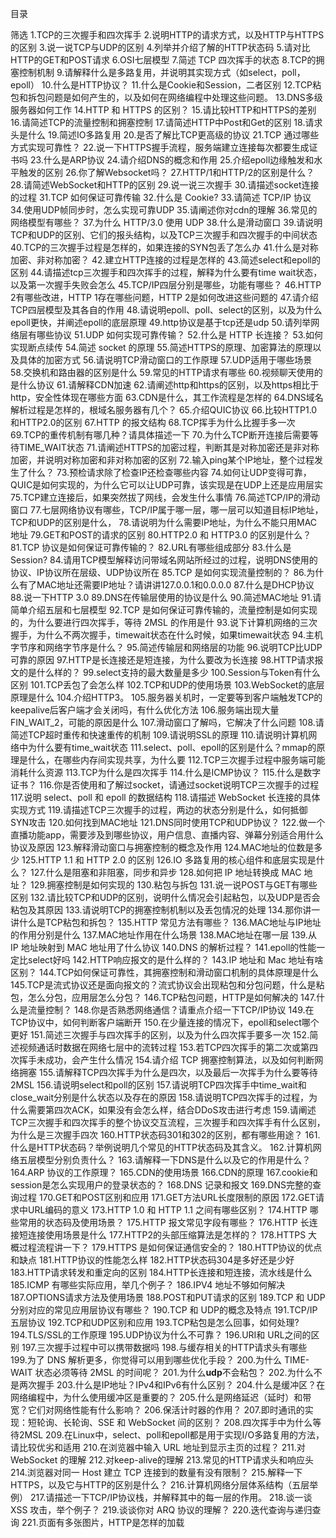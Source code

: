 
目录

筛选
1.TCP的三次握手和四次挥手
2.说明HTTP的请求方式，以及HTTP与HTTPS的区别
3.说一说TCP与UDP的区别
4.列举并介绍了解的HTTP状态码
5.请对比HTTP的GET和POST请求
6.OSI七层模型
7.简述 TCP 四次挥手的状态
8.TCP的拥塞控制机制
9.请解释什么是多路复用，并说明其实现方式（如select，poll，epoll）
10.什么是HTTP协议？
11.什么是Cookie和Session，二者区别
12.TCP粘包和拆包问题是如何产生的，以及如何在网络编程中处理这些问题。
13.DNS多级服务器如何工作
14.HTTP 和 HTTPS 的区别？
15.请比较HTTP和HTTPS的差别
16.请简述TCP的流量控制和拥塞控制
17.请简述HTTP中Post和Get的区别
18.请求头是什么
19.简述IO多路复用
20.是否了解比TCP更高级的协议
21.TCP 通过哪些方式实现可靠性？
22.说一下HTTPS握手流程，服务端建立连接每次都要生成证书吗
23.什么是ARP协议
24.请介绍DNS的概念和作用
25.介绍epoll边缘触发和水平触发的区别
26.你了解Websocket吗？
27.HTTP/1和HTTP/2的区别是什么？
28.请简述WebSocket和HTTP的区别
29.说一说三次握手
30.请描述socket连接的过程
31.TCP 如何保证可靠传输
32.什么是 Cookie?
33.请简述 TCP/IP 协议
34.使用UDP帧同步时，怎么实现可靠UDP
35.请阐述你对cdn的理解
36.常见的网络模型有哪些？
37.为什么 HTTP/3.0 使用 UDP
38.什么是滑动窗口
39.请说明TCP和UDP的区别、它们的报头结构，以及TCP三次握手和四次握手的中间状态
40.TCP的三次握手过程是怎样的，如果连接的SYN包丢了怎么办
41.什么是对称加密、非对称加密？
42.建立HTTP连接的过程是怎样的
43.简述select和epoll的区别
44.请描述tcp三次握手和四次挥手的过程，解释为什么要有time wait状态，以及第一次握手失败会怎么
45.TCP/IP四层分别是哪些，功能有哪些？
46.HTTP 2有哪些改进，HTTP 1存在哪些问题，HTTP 2是如何改进这些问题的
47.请介绍TCP四层模型及其各自的作用
48.请说明epoll、poll、select的区别，以及为什么epoll更快，并阐述epoll的底层原理
49.http协议是基于tcp还是udp
50.请列举网络层有哪些协议
51.UDP 如何实现可靠传输？
52.什么是 HTTP 长连接？
53.如何实现断点续传
54.简述 socket 的原理
55.简述HTTPS的原理、加密算法的原理以及具体的加密方式
56.请说明TCP滑动窗口的工作原理
57.UDP适用于哪些场景
58.交换机和路由器的区别是什么
59.常见的HTTP请求有哪些
60.视频聊天使用的是什么协议
61.请解释CDN加速
62.请阐述http和https的区别，以及https相比于http，安全性体现在哪些方面
63.CDN是什么，其工作流程是怎样的
64.DNS域名解析过程是怎样的，根域名服务器有几个？
65.介绍QUIC协议
66.比较HTTP1.0和HTTP2.0的区别
67.HTTP 的报文结构
68.TCP挥手为什么比握手多一次
69.TCP的重传机制有哪几种？请具体描述一下
70.为什么TCP断开连接后需要等待TIME_WAIT状态
71.请阐述HTTPS的加密过程，判断其是对称加密还是非对称加密，并说明对称加密和非对称加密的区别
72.输入ping某个IP地址，整个过程发生了什么？
73.预检请求除了检查IP还检查哪些内容
74.如何让UDP变得可靠，QUIC是如何实现的，为什么它可以让UDP可靠，该实现是在UDP上还是应用层实
75.TCP建立连接后，如果突然拔了网线，会发生什么事情
76.简述TCP/IP的滑动窗口
77.七层网络协议有哪些，TCP/IP属于哪一层，哪一层可以知道目标IP地址，TCP和UDP的区别是什么，
78.请说明为什么需要IP地址，为什么不能只用MAC地址
79.GET和POST的请求的区别
80.HTTP2.0 和 HTTP3.0 的区别是什么？
81.TCP 协议是如何保证可靠传输的？
82.URL有哪些组成部分
83.什么是 Session?
84.请用TCP模型解释访问带域名网站所经过的过程，说明DNS使用的协议、IP协议所在层级、UDP协议所在
85.TCP 是如何实现流量控制的？
86.为什么有了MAC地址还需要IP地址？请讲讲127.0.0.1和0.0.0.0
87.什么是DHCP协议
88.说一下HTTP 3.0
89.DNS在传输层使用的协议是什么
90.简述MAC地址
91.请简单介绍五层和七层模型
92.TCP 是如何保证可靠传输的，流量控制是如何实现的，为什么要进行四次挥手，等待 2MSL 的作用是什
93.说下计算机网络的三次握手，为什么不两次握手，timewait状态在什么时候，如果timewait状态
94.主机字节序和网络字节序是什么？
95.简述传输层和网络层的功能
96.说明TCP比UDP可靠的原因
97.HTTP是长连接还是短连接，为什么要改为长连接
98.HTTP请求报文的是什么样的？
99.select支持的最大数量是多少
100.Session与Token有什么区别
101.TCP丢包了会怎么样
102.TCP和UDP的使用场景
103.WebSocket的底层原理是什么
104.介绍HTTP3。
105.服务器关机时，一定要等到客户端触发TCP的keepalive后客户端才会关闭吗，有什么优化方法
106.服务端出现大量FIN_WAIT_2，可能的原因是什么
107.滑动窗口了解吗，它解决了什么问题
108.请简述TCP超时重传和快速重传的机制
109.请说明SSL的原理
110.请说明计算机网络中为什么要有time_wait状态
111.select、poll、epoll的区别是什么？mmap的原理是什么，在哪些内存间实现共享，为什么要
112.TCP三次握手过程中服务端可能消耗什么资源
113.TCP为什么是四次挥手
114.什么是ICMP协议？
115.什么是数字证书？
116.你是否使用和了解过socket，请通过socket说明TCP三次握手的过程
117.说明 select、poll 和 epoll 的数据结构
118.请描述 WebSocket 长连接的具体实现方式
119.请描述TCP三次握手的过程，两边的状态分别是什么，如何抵御SYN攻击
120.如何找到MAC地址
121.DNS同时使用TCP和UDP协议？
122.做一个直播功能app，需要涉及到哪些协议，用户信息、直播内容、弹幕分别适合用什么协议及原因
123.解释滑动窗口与拥塞控制的概念及作用
124.MAC地址的位数是多少
125.HTTP 1.1 和 HTTP 2.0 的区别
126.IO 多路复用的核心组件和底层实现是什么？
127.什么是阻塞和非阻塞，同步和异步
128.如何把 IP 地址转换成 MAC 地址？
129.拥塞控制是如何实现的
130.粘包与拆包
131.说一说POST与GET有哪些区别
132.请比较TCP和UDP的区别，说明什么情况会引起粘包，以及UDP是否会粘包及其原因
133.请说明TCP的拥塞控制机制以及丢包情况的处理
134.那你讲一讲什么是TCP粘包和拆包？
135.HTTP 常见方法有哪些？
136.MAC地址与IP地址的作用分别是什么
137.MAC地址作用在什么场景
138.MAC地址在哪一层
139.从 IP 地址映射到 MAC 地址用了什么协议
140.DNS 的解析过程？
141.epoll的性能一定比select好吗
142.HTTP响应报文的是什么样的？
143.IP 地址和 Mac 地址有啥区别？
144.TCP如何保证可靠性，其拥塞控制和滑动窗口机制的具体原理是什么
145.TCP是流式协议还是面向报文的？流式协议会出现粘包和分包问题，什么是粘包，怎么分包，应用层怎么分包？
146.TCP粘包问题，HTTP是如何解决的
147.什么是流量控制？
148.你是否熟悉网络通信？请重点介绍一下TCP/IP协议
149.在TCP协议中，如何判断客户端断开
150.在少量连接的情况下，epoll和select哪个更好
151.简述三次握手与四次挥手的区别，以及为什么四次挥手要多一次
152.简述视频通话时数据在网络七层中的流转过程
153.若TCP四次挥手的第二次或第四次挥手未成功，会产生什么情况
154.请介绍 TCP 拥塞控制算法，以及如何判断网络拥塞
155.请解释TCP四次挥手为什么是四次，以及最后一次挥手为什么要等待2MSL
156.请说明select和poll的区别
157.请说明TCP四次挥手中time_wait和close_wait分别是什么状态以及存在的原因
158.请说明TCP四次挥手的过程，为什么需要第四次ACK，如果没有会怎么样，结合DDoS攻击进行考虑
159.请阐述TCP三次握手和四次挥手的整个协议交互流程，三次握手和四次挥手有什么区别，为什么是三次握手四次
160.HTTP状态码301和302的区别，都有哪些用途？
161.什么是HTTP状态码？举例说明几个常见的HTTP状态码及其含义。
162.计算机网络五层模型分别负责什么？
163.请解释一下DNS是什么以及它的作用是什么？
164.ARP 协议的工作原理？
165.CDN的使用场景
166.CDN的原理
167.cookie和session是怎么实现用户的登录状态的？
168.DNS 记录和报文
169.DNS完整的查询过程
170.GET和POST区别和应用
171.GET方法URL长度限制的原因
172.GET请求中URL编码的意义
173.HTTP 1.0 和 HTTP 1.1 之间有哪些区别？
174.HTTP 哪些常用的状态码及使用场景？
175.HTTP 报文常见字段有哪些？
176.HTTP 长连接短连接使用场景是什么
177.HTTP2的头部压缩算法是怎样的？
178.HTTPS 大概过程流程讲一下？
179.HTTPS 是如何保证通信安全的？
180.HTTP协议的优点和缺点
181.HTTP协议的性能怎么样
182.HTTP状态码304是多好还是少好
183.HTTP请求转发和重定向的区别
184.HTTP长连接和短连接，流水线是什么
185.ICMP 有哪些实际应用，举几个例子？
186.IPV4 地址不够如何解决
187.OPTIONS请求方法及使用场景
188.POST和PUT请求的区别
189.TCP 和 UDP 分别对应的常见应用层协议有哪些？
190.TCP 和 UDP的概念及特点
191.TCP/IP五层协议
192.TCP和UDP区别和应用
193.TCP粘包是怎么回事，如何处理?
194.TLS/SSL的工作原理
195.UDP协议为什么不可靠？
196.URI和 URL之间的区别
197.三次握手过程中可以携带数据吗
198.与缓存相关的HTTP请求头有哪些
199.为了 DNS 解析更多，你觉得可以用到哪些优化手段？
200.为什么 TIME-WAIT 状态必须等待 2MSL 的时间呢？
201.为什么**udp**不会粘包？
202.为什么不是两次握手
203.什么是IP地址？IPv4和IPv6有什么区别？
204.什么是缓冲区？在网络编程中，为什么使用缓冲区是重要的？
205.什么是网络延迟（延时）和带宽？它们对网络性能有什么影响？
206.保活计时器的作用？
207.即时通讯的实现：短轮询、长轮询、SSE 和 WebSocket 间的区别？
208.四次挥手中为什么等待2MSL
209.在Linux中，select、poll和epoll都是用于实现I/O多路复用的方法，请比较优劣和适用
210.在浏览器中输入 URL 地址到显示主页的过程？
211.对 WebSocket 的理解
212.对keep-alive的理解
213.常见的HTTP请求头和响应头
214.浏览器对同一 Host 建立 TCP 连接到的数量有没有限制？
215.解释一下HTTPS，以及它与HTTP的区别是什么？
216.计算机网络分层体系结构（五层举例）
217.请描述一下TCP/IP协议栈，并解释其中的每一层的作用。
218.谈一谈 XSS 攻击，举个例子？
219.谈谈你对 ARQ 协议的理解？
220.迭代查询与递归查询
221.页面有多张图片，HTTP是怎样的加载